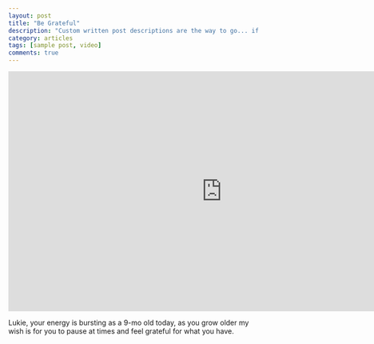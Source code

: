 ```yaml
---
layout: post
title: "Be Grateful"
description: "Custom written post descriptions are the way to go... if you're not lazy."
category: articles
tags: [sample post, video]
comments: true
---
```


<iframe src="http://embed.ted.com/talks/louie_schwartzberg_nature_beauty_gratitude.html" width="853" height="480" frameborder="0" scrolling="no" webkitAllowFullScreen mozallowfullscreen allowFullScreen> </iframe>

Lukie, your energy is bursting as a 9-mo old today, as you grow older my wish is for you to pause at times and feel grateful for what you have.